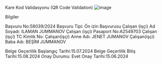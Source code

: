 
Kare Kod Validasyonu (QR Code Validation)
![image](https://github.com/user-attachments/assets/ce3aee72-ca05-46fe-b8d4-d23cd3204b18)

Bilgiler
 
Başvuru No:58039/2024
Başvuru Tipi: Ön izin Başvurusu
Çalışan (işçi) Ad Soyadı: ILAMAN JUMMANOV 
Çalışan (işçi) Pasaport No:A2549703
Çalışan (işçi) TC Kimlik No:
Çalışan(işçi) Anne Adı: JENET JUMANOV
Çalışan(işçi) Baba Adı: BEŞİM JUMMANOV

Belge Geçerlilik Başlangıç Tarihi:15.07.2024
Belge Geçerlilik Bitiş Tarihi:15.08.2024
Onay Durumu: Evet
Onay Tarihi:15.06.2024


